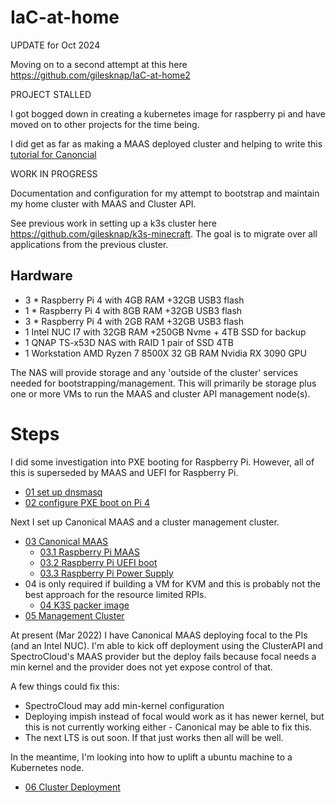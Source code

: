 # IaC-at-home

UPDATE for Oct 2024

Moving on to a second attempt at this here https://github.com/gilesknap/IaC-at-home2

PROJECT STALLED

I got bogged down in creating a kubernetes image for raspberry pi and have
moved on to other projects for the time being.

I did get as far as making a MAAS deployed cluster and helping to write this
[tutorial for Canoncial](https://maas.io/tutorials/build-your-own-bare-metal-cloud-using-a-raspberry-pi-cluster-with-maas#1-overview)

WORK IN PROGRESS

Documentation and configuration for my attempt to bootstrap and maintain my 
home cluster with MAAS and Cluster API.

See previous work in setting up a k3s cluster here
https://github.com/gilesknap/k3s-minecraft. The goal is to migrate over
all applications from the previous cluster.

## Hardware
- 3 * Raspberry Pi 4 with 4GB RAM +32GB USB3 flash
- 1 * Raspberry Pi 4 with 8GB RAM +32GB USB3 flash
- 3 * Raspberry Pi 4 with 2GB RAM +32GB USB3 flash
- 1 Intel NUC I7 with 32GB RAM +250GB Nvme + 4TB SSD for backup
- 1 QNAP TS-x53D NAS with RAID 1 pair of SSD 4TB
- 1 Workstation AMD Ryzen 7 8500X 32 GB RAM Nvidia RX 3090 GPU

The NAS will provide storage and any 'outside of the cluster' services needed for 
bootstrapping/management. This will primarily be storage plus one or more VMs to
run the MAAS and cluster API management node(s).

# Steps 

I did some investigation into PXE booting for Raspberry Pi. However, all of 
this is superseded by MAAS and UEFI for Raspberry Pi.

- [01 set up dnsmasq](nas/01-dnsmasq/README.md)
- [02 configure PXE boot on Pi 4](nas/02-pxe/README.md)

Next I set up Canonical MAAS and a cluster management cluster.

- [03 Canonical MAAS](nas/03-maas/README.md)
  - [03.1 Raspberry Pi MAAS](nas/03-maas/RaspiMASS.md)
  - [03.2 Raspberry Pi UEFI boot](nas/03-maas/MakeUefiSd.md)
  - [03.3 Raspberry Pi Power Supply](nas/03-maas/PowerSupply.md)
- 04 is only required if building a VM for KVM and this is probably not the
  best approach for the resource limited RPIs.
  - [04 K3S packer image](nas/04-deployk3sPacker/README.md)
- [05 Management Cluster](nas/05-k3sManagement/README.md)

At present (Mar 2022) I have Canonical MAAS deploying focal to the PIs 
(and an Intel NUC).
I'm able to kick off deployment using the ClusterAPI and SpectroCloud's 
MAAS provider but the deploy fails because focal needs a min
kernel and the provider does not yet expose control of that.

A few things could fix this:
- SpectroCloud may add min-kernel configuration
- Deploying impish instead of focal would work as it has newer kernel, but 
  this is not currently working either - Canonical may be able to fix this.
- The next LTS is out soon. If that just works then all will be well.

In the meantime, I'm looking into how to uplift a ubuntu machine to a
Kubernetes node.
- [06 Cluster Deployment](cluster/README.md)



